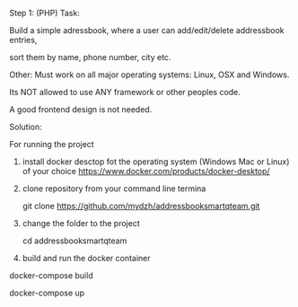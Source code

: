 Step 1: (PHP) Task:

Build a simple adressbook, where a user can add/edit/delete addressbook entries,

sort them by name, phone number, city etc.

Other: Must work on all major operating systems: Linux, OSX and Windows.

Its NOT allowed to use ANY framework or other peoples code.

A good frontend design is not needed. 

Solution:

For running the project

1. install docker desctop fot the operating system (Windows Mac or Linux) of your choice https://www.docker.com/products/docker-desktop/

2. clone repository from your command line termina
   
   git clone https://github.com/mydzh/addressbooksmartqteam.git
   
3. change the folder to the project
   
   cd addressbooksmartqteam
   
4.  build and run the docker container

   docker-compose build
   
   docker-compose up
